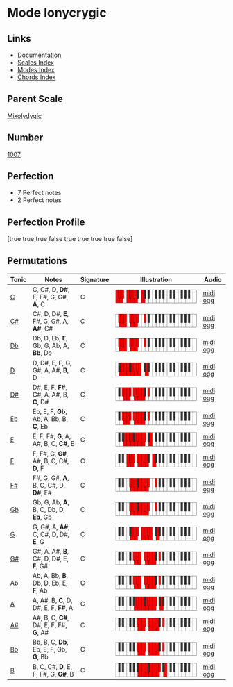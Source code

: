 # Mode Ionycrygic

## Links

- [Documentation](index.md)
- [Scales Index](Scales.md)
- [Modes Index](Modes.md)
- [Chords Index](Chords.md)

## Parent Scale

[Mixolydygic](ScaleMixolydygic.md)

## Number

[1007](https://ianring.com/musictheory/scales/1007)

## Perfection

- 7 Perfect notes
- 2 Perfect notes

## Perfection Profile

[true true true false true true true true false]

## Permutations

| Tonic | Notes | Signature | Illustration | Audio |
|-------|-------|-----------|--------------|-------|
| [C](ModeCNaturalIonycrygic.md) | C, C#, D, **D#**, F, F#, G, G#, **A**, C | C | ![CNaturalIonycrygic](ModeCNaturalIonycrygic.png) | [midi](ModeCNaturalIonycrygic.mid) [ogg](ModeCNaturalIonycrygic.ogg) |
| [C#](ModeCSharpIonycrygic.md) | C#, D, D#, **E**, F#, G, G#, A, **A#**, C# | C | ![CSharpIonycrygic](ModeCSharpIonycrygic.png) | [midi](ModeCSharpIonycrygic.mid) [ogg](ModeCSharpIonycrygic.ogg) |
| [Db](ModeDFlatIonycrygic.md) | Db, D, Eb, **E**, Gb, G, Ab, A, **Bb**, Db | C | ![DFlatIonycrygic](ModeDFlatIonycrygic.png) | [midi](ModeDFlatIonycrygic.mid) [ogg](ModeDFlatIonycrygic.ogg) |
| [D](ModeDNaturalIonycrygic.md) | D, D#, E, **F**, G, G#, A, A#, **B**, D | C | ![DNaturalIonycrygic](ModeDNaturalIonycrygic.png) | [midi](ModeDNaturalIonycrygic.mid) [ogg](ModeDNaturalIonycrygic.ogg) |
| [D#](ModeDSharpIonycrygic.md) | D#, E, F, **F#**, G#, A, A#, B, **C**, D# | C | ![DSharpIonycrygic](ModeDSharpIonycrygic.png) | [midi](ModeDSharpIonycrygic.mid) [ogg](ModeDSharpIonycrygic.ogg) |
| [Eb](ModeEFlatIonycrygic.md) | Eb, E, F, **Gb**, Ab, A, Bb, B, **C**, Eb | C | ![EFlatIonycrygic](ModeEFlatIonycrygic.png) | [midi](ModeEFlatIonycrygic.mid) [ogg](ModeEFlatIonycrygic.ogg) |
| [E](ModeENaturalIonycrygic.md) | E, F, F#, **G**, A, A#, B, C, **C#**, E | C | ![ENaturalIonycrygic](ModeENaturalIonycrygic.png) | [midi](ModeENaturalIonycrygic.mid) [ogg](ModeENaturalIonycrygic.ogg) |
| [F](ModeFNaturalIonycrygic.md) | F, F#, G, **G#**, A#, B, C, C#, **D**, F | C | ![FNaturalIonycrygic](ModeFNaturalIonycrygic.png) | [midi](ModeFNaturalIonycrygic.mid) [ogg](ModeFNaturalIonycrygic.ogg) |
| [F#](ModeFSharpIonycrygic.md) | F#, G, G#, **A**, B, C, C#, D, **D#**, F# | C | ![FSharpIonycrygic](ModeFSharpIonycrygic.png) | [midi](ModeFSharpIonycrygic.mid) [ogg](ModeFSharpIonycrygic.ogg) |
| [Gb](ModeGFlatIonycrygic.md) | Gb, G, Ab, **A**, B, C, Db, D, **Eb**, Gb | C | ![GFlatIonycrygic](ModeGFlatIonycrygic.png) | [midi](ModeGFlatIonycrygic.mid) [ogg](ModeGFlatIonycrygic.ogg) |
| [G](ModeGNaturalIonycrygic.md) | G, G#, A, **A#**, C, C#, D, D#, **E**, G | C | ![GNaturalIonycrygic](ModeGNaturalIonycrygic.png) | [midi](ModeGNaturalIonycrygic.mid) [ogg](ModeGNaturalIonycrygic.ogg) |
| [G#](ModeGSharpIonycrygic.md) | G#, A, A#, **B**, C#, D, D#, E, **F**, G# | C | ![GSharpIonycrygic](ModeGSharpIonycrygic.png) | [midi](ModeGSharpIonycrygic.mid) [ogg](ModeGSharpIonycrygic.ogg) |
| [Ab](ModeAFlatIonycrygic.md) | Ab, A, Bb, **B**, Db, D, Eb, E, **F**, Ab | C | ![AFlatIonycrygic](ModeAFlatIonycrygic.png) | [midi](ModeAFlatIonycrygic.mid) [ogg](ModeAFlatIonycrygic.ogg) |
| [A](ModeANaturalIonycrygic.md) | A, A#, B, **C**, D, D#, E, F, **F#**, A | C | ![ANaturalIonycrygic](ModeANaturalIonycrygic.png) | [midi](ModeANaturalIonycrygic.mid) [ogg](ModeANaturalIonycrygic.ogg) |
| [A#](ModeASharpIonycrygic.md) | A#, B, C, **C#**, D#, E, F, F#, **G**, A# | C | ![ASharpIonycrygic](ModeASharpIonycrygic.png) | [midi](ModeASharpIonycrygic.mid) [ogg](ModeASharpIonycrygic.ogg) |
| [Bb](ModeBFlatIonycrygic.md) | Bb, B, C, **Db**, Eb, E, F, Gb, **G**, Bb | C | ![BFlatIonycrygic](ModeBFlatIonycrygic.png) | [midi](ModeBFlatIonycrygic.mid) [ogg](ModeBFlatIonycrygic.ogg) |
| [B](ModeBNaturalIonycrygic.md) | B, C, C#, **D**, E, F, F#, G, **G#**, B | C | ![BNaturalIonycrygic](ModeBNaturalIonycrygic.png) | [midi](ModeBNaturalIonycrygic.mid) [ogg](ModeBNaturalIonycrygic.ogg) |
